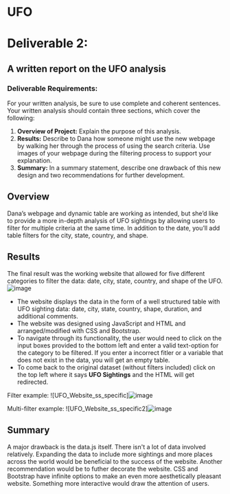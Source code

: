 # UFO



# Deliverable 2: 
## A written report on the UFO analysis
### Deliverable Requirements:
For your written analysis, be sure to use complete and coherent sentences. Your written analysis should contain three sections, which cover the following:

1. **Overview of Project:** Explain the purpose of this analysis. 
2. **Results:** Describe to Dana how someone might use the new webpage by walking her through the process of using the search criteria. Use images of your webpage during the filtering process to support your explanation.
3. **​Summary:** In a summary statement, describe one drawback of this new design and two recommendations for further development.

## Overview
Dana’s webpage and dynamic table are working as intended, but she’d like to provide a more in-depth analysis of UFO sightings by allowing users to filter for multiple criteria at the same time. In addition to the date, you’ll add table filters for the city, state, country, and shape.

## Results
The final result was the working website that allowed for five different categories to filter the data: date, city, state, country, and shape of the UFO.  
![image](https://user-images.githubusercontent.com/97119920/159179083-cf5b25b7-b465-4312-bfaf-614667d10441.png)


- The website displays the data in the form of a well structured table with UFO sighting data: date, city, state, country, shape, duration, and additional comments. 
- The website was designed using JavaScript and HTML and arranged/modified with CSS and Bootstrap. 
- To navigate through its functionality, the user would need to click on the input boxes provided to the bottom left and enter a valid text-option for the category to be filtered. If you enter a incorrect fitler or a variable that does not exist in the data, you will get an empty table.  
- To come back to the original dataset (without filters included) click on the top left where it says **UFO Sightings** and the HTML will get redirected. 

Filter example: 
![UFO_Website_ss_specific]![image](https://user-images.githubusercontent.com/97119920/159179263-e0310e82-f022-417c-8812-d29cbd7f6553.png)

Multi-filter example: 
![UFO_Website_ss_specific2]![image](https://user-images.githubusercontent.com/97119920/159179297-f835da48-c62c-43ba-b151-dbfbc3a26612.png)

## Summary
A major drawback is the data.js itself. There isn't a lot of data involved relatively. Expanding the data to include more sightings and more places across the world would be beneficial to the success of the website. Another recommendation would be to futher decorate the website. CSS and Bootstrap have infinite options to make an even more aesthetically pleasant website. Something more interactive would draw the attention of users.  
